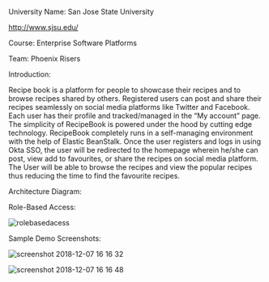 University Name: San Jose State University

http://www.sjsu.edu/

Course: Enterprise Software Platforms

Team: Phoenix Risers

Introduction:

Recipe book is a platform for people to showcase their recipes and to browse recipes shared by others. Registered users can post and share their recipes seamlessly on social media platforms like Twitter and Facebook. Each user has their profile and tracked/managed in the “My account” page. The simplicity of RecipeBook is powered under the hood by cutting edge technology. RecipeBook completely runs in a self-managing environment with the help of Elastic BeanStalk. 
Once the user registers and logs in using Okta SSO, the user will be redirected to the homepage wherein he/she can post, view add to favourites, or share the recipes on social media platform. The User will be able to browse the recipes and view the popular recipes thus reducing the time to find the favourite recipes.


Architecture Diagram:









Role-Based Access:


![rolebasedacess](https://user-images.githubusercontent.com/42819574/49701857-3e1c8700-fba6-11e8-8268-9faac4477e1c.jpg)


Sample Demo Screenshots:


![screenshot 2018-12-07 16 16 32](https://user-images.githubusercontent.com/42819574/49701904-ffd39780-fba6-11e8-88fd-4bafbc276e84.png)


![screenshot 2018-12-07 16 16 48](https://user-images.githubusercontent.com/42819574/49701908-0bbf5980-fba7-11e8-8797-8d21ca4c7f31.png)



















